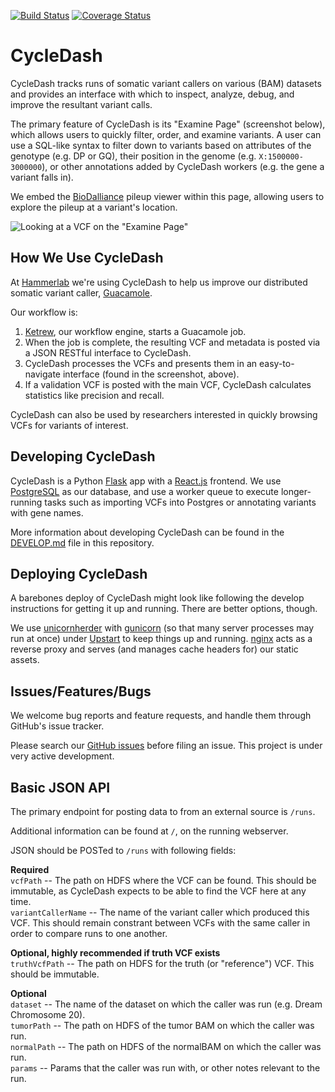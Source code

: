 [![Build Status](https://travis-ci.org/hammerlab/cycledash.svg?branch=master)](https://travis-ci.org/hammerlab/cycledash) [![Coverage Status](https://img.shields.io/coveralls/hammerlab/cycledash/master.svg)](https://coveralls.io/r/hammerlab/cycledash?branch=master)


# CycleDash

CycleDash tracks runs of somatic variant callers on various (BAM) datasets and
provides an interface with which to inspect, analyze, debug, and improve the
resultant variant calls.

The primary feature of CycleDash is its "Examine Page" (screenshot below), which
allows users to quickly filter, order, and examine variants. A user can use a
SQL-like syntax to filter down to variants based on attributes of the genotype
(e.g. DP or GQ), their position in the genome (e.g. `X:1500000-3000000`), or
other annotations added by CycleDash workers (e.g. the gene a variant falls in).

We embed the [BioDalliance](http://www.biodalliance.org/) pileup viewer within
this page, allowing users to explore the pileup at a variant's location.

![Looking at a VCF on the "Examine Page"](http://cl.ly/image/3k3M321g0H1H/Screen%20Shot%202014-11-24%20at%2012.32.09%20PM.png)


## How We Use CycleDash

At [Hammerlab](https://github.com/hammerlab) we're using CycleDash to help us
improve our distributed somatic variant caller,
[Guacamole](https://github.com/hammerlab/guacamole).

Our workflow is:

1. [Ketrew](https://github.com/hammerlab/ketrew), our workflow engine, starts a
   Guacamole job.
2. When the job is complete, the resulting VCF and metadata is posted via a JSON
   RESTful interface to CycleDash.
3. CycleDash processes the VCFs and presents them in an easy-to-navigate
   interface (found in the screenshot, above).
4. If a validation VCF is posted with the main VCF, CycleDash calculates
   statistics like precision and recall.

CycleDash can also be used by researchers interested in quickly browsing VCFs
for variants of interest.


## Developing CycleDash

CycleDash is a Python [Flask](http://flask.pocoo.org/) app with a
[React.js](http://facebook.github.io/react/) frontend. We use
[PostgreSQL](http://www.postgresql.org/) as our database, and use a worker queue
to execute longer-running tasks such as importing VCFs into Postgres or
annotating variants with gene names.

More information about developing CycleDash can be found in the
[DEVELOP.md](/DEVELOP.md) file in this repository.


## Deploying CycleDash

A barebones deploy of CycleDash might look like following the develop
instructions for getting it up and running. There are better options, though.

We use [unicornherder](https://github.com/gds-operations/unicornherder) with
[gunicorn](http://gunicorn.org/) (so that many server processes may run at once)
under [Upstart](http://upstart.ubuntu.com/) to keep things up and
running. [nginx](http://nginx.org/) acts as a reverse proxy and serves (and
manages cache headers for) our static assets.


## Issues/Features/Bugs

We welcome bug reports and feature requests, and handle them through GitHub's
issue tracker.

Please search our [GitHub issues](https://github.com/hammerlab/cycledash/issues)
before filing an issue. This project is under very active development.


## Basic JSON API

The primary endpoint for posting data to from an external source is `/runs`.

Additional information can be found at `/`, on the running webserver.

JSON should be POSTed to `/runs` with following fields:

**Required**<br />
`vcfPath` -- The path on HDFS where the VCF can be found. This should be immutable, as CycleDash expects to be able to find the VCF here at any time.<br />
`variantCallerName` -- The name of the variant caller which produced this VCF. This should remain constrant between VCFs with the same caller in order to compare runs to one another.<br />

**Optional, highly recommended if truth VCF exists**<br />
`truthVcfPath` -- The path on HDFS for the truth (or "reference") VCF. This should be immutable.<br />

**Optional**<br />
`dataset` -- The name of the dataset on which the caller was run (e.g. Dream Chromosome 20).<br />
`tumorPath` -- The path on HDFS of the tumor BAM on which the caller was run.<br />
`normalPath` -- The path on HDFS of the normalBAM on which the caller was run.<br />
`params` -- Params that the caller was run with, or other notes relevant to the run.<br />
